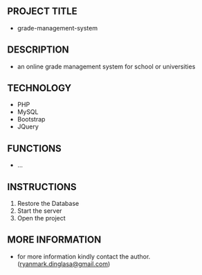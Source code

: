 ## PROJECT TITLE
-  grade-management-system

## DESCRIPTION
- an online grade management system for school or universities

## TECHNOLOGY
- PHP
- MySQL
- Bootstrap
- JQuery

## FUNCTIONS
- ...
  
## INSTRUCTIONS
1. Restore the Database
2. Start the server
3. Open the project

## MORE INFORMATION
- for more information kindly contact the author. (ryanmark.dinglasa@gmail.com)

  
